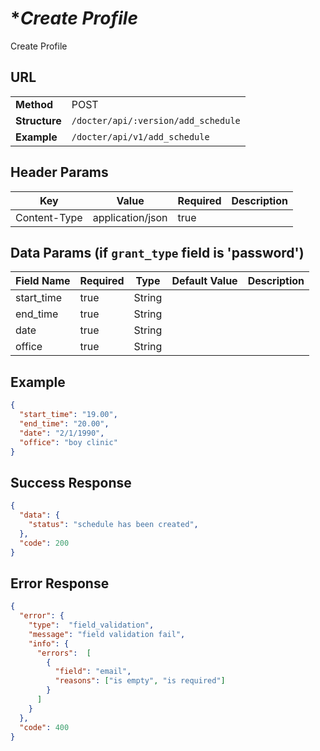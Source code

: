# **Create Profile* #

Create Profile

## URL ##

|               |                                      |
| ------------- | ------------------------------------ |
| **Method**    | POST                                 |
| **Structure** | `/docter/api/:version/add_schedule` |
| **Example**   | `/docter/api/v1/add_schedule`       |

## Header Params

| Key              | Value            | Required | Description                                                          |
| ---------------- | ---------------- | -------- | -------------------------------------------------------------------- |
| Content-Type     | application/json | true     |                                                                      |


## Data Params (if `grant_type` field is 'password') ##

| Field Name      | Required | Type   | Default Value | Description                                 |
| --------------- | -------- | ------ | ------------- | ------------------------------------------- |
| start_time      | true     | String |               |                                             |
| end_time        | true     | String |               |                                             |
| date            | true     | String |               |                                             |
| office          | true     | String |               |                                             |   
## Example ##

```json
{
  "start_time": "19.00",
  "end_time": "20.00",
  "date": "2/1/1990",
  "office": "boy clinic"
}
```
## Success Response ##

```json
{
  "data": {
    "status": "schedule has been created",
  },
  "code": 200
}
```

## Error Response ##

```json
{
  "error": {
    "type":  "field_validation",
    "message": "field validation fail",
    "info": {
      "errors":  [
        {
          "field": "email",
          "reasons": ["is empty", "is required"]
        }
      ]
    }
  },
  "code": 400
}
```